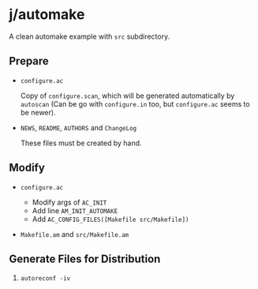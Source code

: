 j/automake
==========

A clean automake example with `src` subdirectory.


Prepare
-------

* `configure.ac`

  Copy of `configure.scan`, which will be generated automatically by `autoscan`
  (Can be go with `configure.in` too, but `configure.ac` seems to be newer).

* `NEWS`, `README`, `AUTHORS` and `ChangeLog`

  These files must be created by hand.


Modify
------

* `configure.ac`

  * Modify args of `AC_INIT`
  * Add line `AM_INIT_AUTOMAKE`
  * Add `AC_CONFIG_FILES([Makefile src/Makefile])`

* `Makefile.am` and `src/Makefile.am`


Generate Files for Distribution
-------------------------------

1. `autoreconf -iv`
